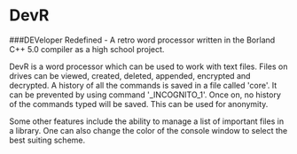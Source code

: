 # DevR
###DEVeloper Redefined - A retro word processor written in the Borland C++ 5.0 compiler as a high school project.

DevR is a word processor which can be used to work with text files. Files on drives can be viewed, created, deleted, appended, encrypted and decrypted. A history of all the commands is saved in a file called 'core'. It can be prevented by using command '_INCOGNITO_1'. Once on, no history of the commands typed will be saved. This can be used for anonymity.

Some other features include the ability to manage a list of important files in a library. One can also change the color of the console window to select the best suiting scheme.
